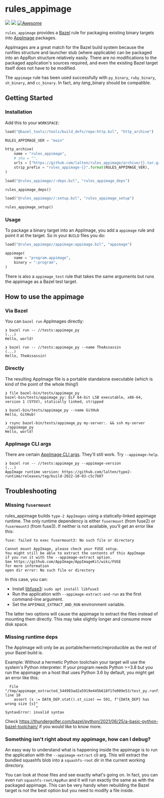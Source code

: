 # rules_appimage
[![](https://img.shields.io/github/workflow/status/lalten/rules_appimage/CI)](https://github.com/lalten/rules_appimage/actions)
[![](https://img.shields.io/github/license/lalten/rules_appimage)](https://github.com/lalten/rules_appimage/blob/main/LICENSE)
[![Awesome](https://awesome.re/badge.svg)](https://awesomebazel.com/)

`rules_appimage` provides a [Bazel](https://bazel.build/) rule for packaging existing binary targets into [AppImage](https://github.com/AppImage/AppImageKit) packages.

AppImages are a great match for the Bazel build system because the runfiles structure and launcher stub (where applicable) can be packaged into an AppRun structure relatively easily.
There are no modifications to the packaged application's sources required, and even the existing Bazel target itself does not have to be modified.

The `appimage` rule has been used successfully with `py_binary`, `ruby_binary`, `sh_binary`, and `cc_binary`.
In fact, any *lang*_binary should be compatible.


## Getting Started

### Installation

Add this to your `WORKSPACE`:
```py
load("@bazel_tools//tools/build_defs/repo:http.bzl", "http_archive")

RULES_APPIMAGE_VER = "main"

http_archive(
    name = "rules_appimage",
    # sha = "",
    urls = ["https://github.com/lalten/rules_appimage/archive/{}.tar.gz".format(RULES_APPIMAGE_VER)],
    strip_prefix = "rules_appimage-{}".format(RULES_APPIMAGE_VER),
)

load("@rules_appimage//:deps.bzl", "rules_appimage_deps")

rules_appimage_deps()

load("@rules_appimage//:setup.bzl", "rules_appimage_setup")

rules_appimage_setup()
```

### Usage
To package a binary target into an AppImage, you add a `appimage` rule and point it at the target.
So in your `BUILD` files you do:
```py
load("@rules_appimage//appimage:appimage.bzl", "appimage")

appimage(
    name = "program.appimage",
    binary = ":program",
)
```

There is also a `appimage_test` rule that takes the same arguments but runs the appimage as a Bazel test target.

## How to use the appimage
### Via Bazel
You can `bazel run` AppImages directly:
```
❯ bazel run -- //tests:appimage_py
(...)
Hello, world!
```
```
❯ bazel run -- //tests:appimage_py --name TheAssassin
(...)
Hello, TheAssassin!
```

### Directly
The resulting AppImage file is a portable standalone executable (which is kind of the point of the whole thing!)
```
❯ file bazel-bin/tests/appimage_py
bazel-bin/tests/appimage_py: ELF 64-bit LSB executable, x86-64, version 1 (SYSV), statically linked, stripped

❯ bazel-bin/tests/appimage_py --name GitHub
Hello, GitHub!
```
```
❯ rsync bazel-bin/tests/appimage_py my-server:. && ssh my-server ./appimage_py
Hello, world!
```

### AppImage CLI args
There are certain [AppImage CLI args](https://github.com/AppImage/AppImageKit#command-line-arguments).
They'll still work. Try `--appimage-help`.
```
❯ bazel run -- //tests:appimage_py --appimage-version
(...)
AppImage runtime version: https://github.com/lalten/type2-runtime/releases/tag/build-2022-10-03-c5c7b07
```

## Troubleshooting

### Missing `fusermount`
rules_appimage builds `type-2 AppImages` using a statically-linked appimage runtime.
The only runtime dependency is either `fusermount` (from fuse2) or `fusermount3` (from fuse3).
If neither is not available, you'll get an error like this:
```
fuse: failed to exec fusermount3: No such file or directory

Cannot mount AppImage, please check your FUSE setup.
You might still be able to extract the contents of this AppImage
if you run it with the --appimage-extract option.
See https://github.com/AppImage/AppImageKit/wiki/FUSE
for more information
open dir error: No such file or directory
```
In this case, you can:
 * Install [libfuse3](https://pkgs.org/search/?q=libfuse3): ```sudo apt install libfuse3```
 * Run the application with `--appimage-extract-and-run` as the first command-line argument.
 * Set the `APPIMAGE_EXTRACT_AND_RUN` environment variable.

The latter two options will cause the appimage to extract the files instead of mounting them directly.
This may take slightly longer and consume more disk space.

### Missing runtime deps
The AppImage will only be as portable/hermetic/reproducible as the rest of your Bazel build is.

Example: Without a hermetic Python toolchain your target will use the system's Python interpreter.
If your program needs Python >=3.8 but you run the appimage on a host that uses Python 3.6 by default, you might get an error like this:
```
  File "/tmp/appimage_extracted_544993ad2a5919e445b618f1fe009e53/test_py.runfiles/rules_appimage/tests/test.py", line 10
    assert (s := DATA_DEP.stat().st_size) == 591, f"{DATA_DEP} has wrong size {s}"
              ^
SyntaxError: invalid syntax
```
Check https://thundergolfer.com/bazel/python/2021/06/25/a-basic-python-bazel-toolchain/ if you would like to know more.


### Something isn't right about my appimage, how can I debug?
An easy way to understand what is happening inside the appimage is to run the application with the `--appimage-extract` cli arg.
This will extract the bundled squashfs blob into a `squashfs-root` dir in the current working directory.

You can look at those files and see exactly what's going on.
In fact, you can even run `squashfs-root/AppRun` and it will run exactly the same as with the packaged appimage.
This can be very handy when rebuilding the Bazel target is not the best option but you need to modify a file inside.
